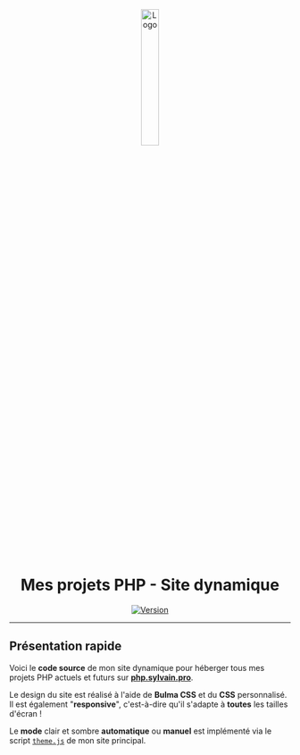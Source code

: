 <div align="center">
  <a href="https://php.sylvain.pro"><img src="https://php.sylvain.pro/assets/images/logo.png" alt="Logo" width="25%" height="auto"/></a>

  # Mes projets PHP - Site dynamique
  [![Version](https://custom-icon-badges.demolab.com/badge/Version%20:-v1.0.5-6479ee?logo=php.sylvain.pro&labelColor=23272A)](https://github.com/20syldev/php/releases/latest)
</div>

---

## Présentation rapide
Voici le **code source** de mon site dynamique pour héberger tous mes projets PHP actuels et futurs sur **[php.sylvain.pro](https://php.sylvain.pro)**.  

Le design du site est réalisé à l'aide de **Bulma CSS** et du **CSS** personnalisé. Il est également "**responsive**", c'est-à-dire qu'il s'adapte à **toutes** les tailles d'écran !

Le **mode** clair et sombre **automatique** ou **manuel** est implémenté via le script [`theme.js`](https://sylvain.pro/assets/js/theme.js) de mon site principal.
